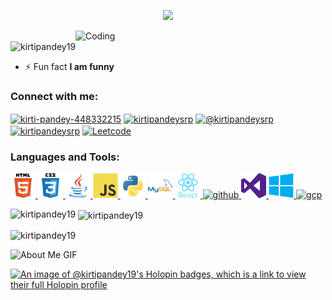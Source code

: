 <!--
*Kirti Pandey* is a ✨ special ✨ repository because its README.md (this file) appears on your GitHub profile.

Here are some ideas to get you started:

- 🔭 I’m currently working on ...
- 🌱 I’m currently learning ...
- 👯 I’m looking to collaborate on ...
- 🤔 I’m looking for help with ...
- 💬 Ask me about ...
- 📫 How to reach me: ...
- 😄 Pronouns: ...
- ⚡ Fun fact: ...
-->
<p align="center">
<img src="https://readme-typing-svg.herokuapp.com?color=E22FE4&width=380&height=28&lines=Hi👋+I'm+Kirti+Pandey..;Google+Cloud+Participant;Open-Source+Contributor..;Learning+In+Progress..;Content+Writer;Aspiring+Software+Engineer..;Nice+To+Meet+You+....&center=true"></a></p>
<img align="right" alt="Coding" width="400" src="https://mir-s3-cdn-cf.behance.net/project_modules/disp/601014116770475.6068beff4640a.gif">

<p align="left"> <img src="https://komarev.com/ghpvc/?username=kirtipandey19&label=Profile%20views&color=0e75b6&style=flat" alt="kirtipandey19" /> </p>

- ⚡ Fun fact **I am funny**

<h3 align="left">Connect with me:</h3>
<p align="left">
<a href="https://linkedin.com/in/kirti-pandey-448332215" target="blank"><img align="center" src="https://raw.githubusercontent.com/rahuldkjain/github-profile-readme-generator/master/src/images/icons/Social/linked-in-alt.svg" alt="kirti-pandey-448332215" height="30" width="40" /></a>
<a href="https://www.codechef.com/users/kirtipandeysrp" target="blank"><img align="center" src="https://cdn.jsdelivr.net/npm/simple-icons@3.1.0/icons/codechef.svg" alt="kirtipandeysrp" height="30" width="40" /></a>
<a href="https://www.hackerrank.com/@kirtipandeysrp" target="blank"><img align="center" src="https://raw.githubusercontent.com/rahuldkjain/github-profile-readme-generator/master/src/images/icons/Social/hackerrank.svg" alt="@kirtipandeysrp" height="30" width="40" /></a>
<a href="https://auth.geeksforgeeks.org/user/kirtipandeysrp" target="blank"><img align="center" src="https://raw.githubusercontent.com/rahuldkjain/github-profile-readme-generator/master/src/images/icons/Social/geeks-for-geeks.svg" alt="kirtipandeysrp" height="30" width="40" /></a>
<a href="https://leetcode.com/u/kirtipandeysrp/" target="_blank">
    <img align="center" src="https://cdn.jsdelivr.net/npm/simple-icons@v3/icons/leetcode.svg" alt="Leetcode" height="30" width="40" />
</a>

</p>


<h3 align="left">Languages and Tools:</h3>
<p align="left">
  <a href="https://www.w3schools.com/html/" target="_blank" rel="noreferrer">
    <img src="https://raw.githubusercontent.com/devicons/devicon/master/icons/html5/html5-original-wordmark.svg" alt="html5" width="40" height="40"/>
  </a>
  <a href="https://www.w3schools.com/css/" target="_blank" rel="noreferrer">
    <img src="https://raw.githubusercontent.com/devicons/devicon/master/icons/css3/css3-original-wordmark.svg" alt="css3" width="40" height="40"/>
  </a>
  <a href="https://www.java.com" target="_blank" rel="noreferrer">
    <img src="https://raw.githubusercontent.com/devicons/devicon/master/icons/java/java-original.svg" alt="java" width="40" height="40"/>
  </a>
  
  <a href="https://developer.mozilla.org/en-US/docs/Web/JavaScript" target="_blank" rel="noreferrer">
    <img src="https://raw.githubusercontent.com/devicons/devicon/master/icons/javascript/javascript-original.svg" alt="javascript" width="40" height="40"/>
  </a>
  <a href="https://www.python.org" target="_blank" rel="noreferrer">
    <img src="https://raw.githubusercontent.com/devicons/devicon/master/icons/python/python-original.svg" alt="python" width="40" height="40"/>
  </a>
  <a href="https://www.mysql.com/" target="_blank" rel="noreferrer">
    <img src="https://raw.githubusercontent.com/devicons/devicon/master/icons/mysql/mysql-original-wordmark.svg" alt="mysql" width="40" height="40"/>
  </a>
 
  <a href="https://reactjs.org/" target="_blank" rel="noreferrer">
    <img src="https://raw.githubusercontent.com/devicons/devicon/master/icons/react/react-original-wordmark.svg" alt="react" width="40" height="40"/>
  </a>
  <a href="https://www.github.com" target="_blank" rel="noreferrer">
    <img src="https://www.vectorlogo.zone/logos/github/github-icon.svg" alt="github" width="40" height="40"/>
  </a>
  <a href="https://code.visualstudio.com/" target="_blank" rel="noreferrer">
    <img src="https://raw.githubusercontent.com/devicons/devicon/master/icons/visualstudio/visualstudio-plain.svg" alt="vscode" width="40" height="40"/>
  </a>
  <a href="https://www.microsoft.com/en-us/windows" target="_blank" rel="noreferrer">
    <img src="https://raw.githubusercontent.com/devicons/devicon/master/icons/windows8/windows8-original.svg" alt="windows" width="40" height="40"/>
  </a>
  <a href="https://cloud.google.com" target="_blank" rel="noreferrer">
    <img src="https://www.vectorlogo.zone/logos/google_cloud/google_cloud-icon.svg" alt="gcp" width="40" height="40"/>
  </a>
  
   
</p>

<p><img align="left" src="https://github-readme-stats.vercel.app/api/top-langs?username=kirtipandey19&show_icons=true&locale=en&layout=compact" alt="kirtipandey19" /></p>

<p>&nbsp;<img align="center" src="https://github-readme-stats.vercel.app/api?username=kirtipandey19&show_icons=true&locale=en" alt="kirtipandey19" /></p>

<p><img align="center" src="https://github-readme-streak-stats.herokuapp.com/?user=kirtipandey19&" alt="kirtipandey19" /></p> 
<img src="https://github.com/7oSkaaa/7oSkaaa/blob/main/Images/about_me.gif?raw=true" alt="About Me GIF" width="180px">
<br/>

[![An image of @kirtipandey19's Holopin badges, which is a link to view their full Holopin profile](https://holopin.me/kirtipandey19#)](https://holopin.io/@kirtipandey19#)

